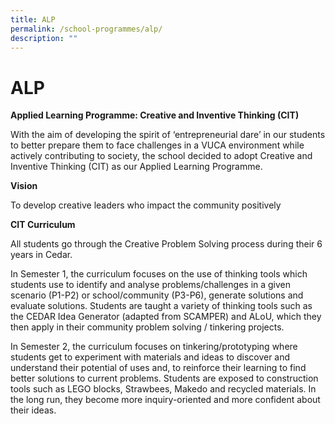 ```yaml
---
title: ALP
permalink: /school-programmes/alp/
description: ""
---
```

# **ALP**

 

**Applied Learning Programme: Creative and Inventive Thinking (CIT)**

With the aim of developing the spirit of ‘entrepreneurial dare’ in our students to better prepare them to face challenges in a VUCA environment while actively contributing to society, the school decided to adopt Creative and Inventive Thinking (CIT) as our Applied Learning Programme.

**Vision**

To develop creative leaders who impact the community positively

**CIT Curriculum**

All students go through the Creative Problem Solving process during their 6 years in Cedar.

In Semester 1, the curriculum focuses on the use of thinking tools which students use to identify and analyse problems/challenges in a given scenario (P1-P2) or school/community (P3-P6), generate solutions and evaluate solutions. Students are taught a variety of thinking tools such as the CEDAR Idea Generator (adapted from SCAMPER) and ALoU, which they then apply in their community problem solving / tinkering projects.

In Semester 2, the curriculum focuses on tinkering/prototyping where students get to experiment with materials and ideas to discover and understand their potential of uses and, to reinforce their learning to find better solutions to current problems. Students are exposed to construction tools such as LEGO blocks, Strawbees, Makedo and recycled materials. In the long run, they become more inquiry-oriented and more confident about their ideas. 
